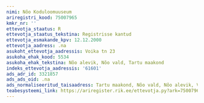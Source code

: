 ```yaml
---
nimi: Nõo Koduloomuuseum
ariregistri_kood: 75007965
kmkr_nr: ''
ettevotja_staatus: R
ettevotja_staatus_tekstina: Registrisse kantud
ettevotja_esmakande_kpv: 12.12.2000
ettevotja_aadress: .na
asukoht_ettevotja_aadressis: Voika tn 23
asukoha_ehak_kood: 5534
asukoha_ehak_tekstina: Nõo alevik, Nõo vald, Tartu maakond
indeks_ettevotja_aadressis: '61601'
ads_adr_id: 3321857
ads_ads_oid: .na
ads_normaliseeritud_taisaadress: Tartu maakond, Nõo vald, Nõo alevik, Voika tn 23
teabesysteemi_link: https://ariregister.rik.ee/ettevotja.py?ark=75007965&ref=rekvisiidid
---
```

